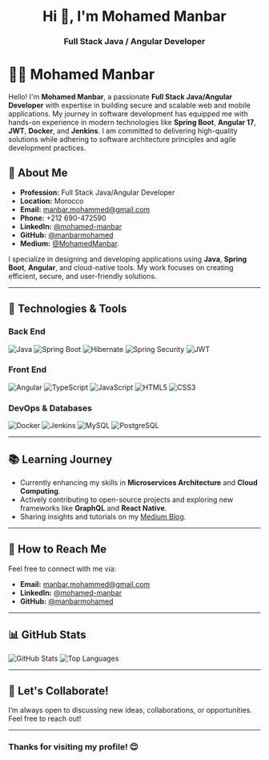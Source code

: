 

<h1 align="center">Hi 👋, I'm Mohamed Manbar</h1>
<h3 align="center">Full Stack Java / Angular Developer</h3>

# 👨‍💻 Mohamed Manbar

Hello! I'm **Mohamed Manbar**, a passionate **Full Stack Java/Angular Developer** with expertise in building secure and scalable web and mobile applications. My journey in software development has equipped me with hands-on experience in modern technologies like **Spring Boot**, **Angular 17**, **JWT**, **Docker**, and **Jenkins**. I am committed to delivering high-quality solutions while adhering to software architecture principles and agile development practices.

## 🌟 About Me

- **Profession:** Full Stack Java/Angular Developer  
- **Location:** Morocco  
- **Email:** [manbar.mohammed@gmail.com](mailto:manbar.mohammed@gmail.com)  
- **Phone:** +212 690-472590  
- **LinkedIn:** [@mohamed-manbar](https://www.linkedin.com/in/mohamed-manbar/)  
- **GitHub:** [@manbarmohamed](https://github.com/manbarmohamed)
- **Medium:** [@MohamedManbar](https://medium.com/@MohamedManbar). 

I specialize in designing and developing applications using **Java**, **Spring Boot**, **Angular**, and cloud-native tools. My work focuses on creating efficient, secure, and user-friendly solutions.

---

## 🔧 Technologies & Tools

### Back End
![Java](https://img.shields.io/badge/Java-ED8B00?logo=java&logoColor=white)
![Spring Boot](https://img.shields.io/badge/Spring%20Boot-6DB33F?logo=springboot&logoColor=white)
![Hibernate](https://img.shields.io/badge/Hibernate-59666C?logo=hibernate&logoColor=white)
![Spring Security](https://img.shields.io/badge/Spring%20Security-6DB33F?logo=springsecurity&logoColor=white)
![JWT](https://img.shields.io/badge/JWT-000000?logo=jwt&logoColor=white)

### Front End
![Angular](https://img.shields.io/badge/Angular-DD0031?logo=angular&logoColor=white)
![TypeScript](https://img.shields.io/badge/TypeScript-3178C6?logo=typescript&logoColor=white)
![JavaScript](https://img.shields.io/badge/JavaScript-F7DF1E?logo=javascript&logoColor=black)
![HTML5](https://img.shields.io/badge/HTML5-E34F26?logo=html5&logoColor=white)
![CSS3](https://img.shields.io/badge/CSS3-1572B6?logo=css3&logoColor=white)

### DevOps & Databases
![Docker](https://img.shields.io/badge/Docker-2496ED?logo=docker&logoColor=white)
![Jenkins](https://img.shields.io/badge/Jenkins-D24939?logo=jenkins&logoColor=white)
![MySQL](https://img.shields.io/badge/MySQL-4479A1?logo=mysql&logoColor=white)
![PostgreSQL](https://img.shields.io/badge/PostgreSQL-336791?logo=postgresql&logoColor=white)

---

## 📚 Learning Journey

- Currently enhancing my skills in **Microservices Architecture** and **Cloud Computing**.
- Actively contributing to open-source projects and exploring new frameworks like **GraphQL** and **React Native**.
- Sharing insights and tutorials on my [Medium Blog](https://medium.com/@MohamedManbar).

---

## 💬 How to Reach Me

Feel free to connect with me via:
- **Email:** [manbar.mohammed@gmail.com](mailto:manbar.mohammed@gmail.com)  
- **LinkedIn:** [@mohamed-manbar](https://www.linkedin.com/in/mohamed-manbar/)  
- **GitHub:** [@manbarmohamed](https://github.com/manbarmohamed)  

---

## 📊 GitHub Stats

![GitHub Stats](https://github-readme-stats.vercel.app/api?username=manbarmohamed&show_icons=true&theme=dark)
![Top Languages](https://github-readme-stats.vercel.app/api/top-langs/?username=manbarmohamed&layout=compact&theme=dark)

---

## 🤝 Let's Collaborate!

I’m always open to discussing new ideas, collaborations, or opportunities. Feel free to reach out!

---

### Thanks for visiting my profile! 😊

